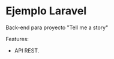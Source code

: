 
Ejemplo Laravel
=======================================================

Back-end para proyecto  "Tell me a story" 

Features:

* API REST. 
